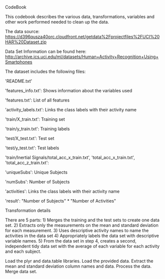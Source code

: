 

CodeBook

This codebook describes the various data, transformations, variables and other work performed needed to clean up the data.

The data source: https://d396qusza40orc.cloudfront.net/getdata%2Fprojectfiles%2FUCI%20HAR%20Dataset.zip

Data Set Information can be found here: http://archive.ics.uci.edu/ml/datasets/Human+Activity+Recognition+Using+Smartphones

The dataset includes the following files:

'README.txt'

'features_info.txt': Shows information about the variables used

'features.txt': List of all features

'activity_labels.txt': Links the class labels with their activity name

'train/X_train.txt': Training set

'train/y_train.txt': Training labels

'test/X_test.txt': Test set

'test/y_test.txt': Test labels

'train/Inertial Signals/total_acc_x_train.txt', 'total_acc_x_train.txt', 'total_acc_z_train.txt':

'uniqueSubs': Unique Subjects 

'numSubs': Number of Subjects

'activities': Links the class labels with their activity name

'result': "Number of Subjects" * "Number of Activities"

Transformation details

There are 5 parts: 1) Merges the training and the test sets to create one data set. 2) Extracts only the measurements on the mean and standard deviation for each measurement. 3) Uses descriptive activity names to name the activities in the data set 4) Appropriately labels the data set with descriptive variable names. 5) From the data set in step 4, creates a second, independent tidy data set with the average of each variable for each activity and each subject.

Load the plyr and data.table libraries. Load the provided data. Extract the mean and standard deviation column names and data. Process the data. Merge data set.
